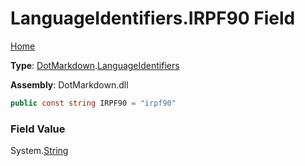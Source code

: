 # LanguageIdentifiers\.IRPF90 Field

[Home](../../../README.md)

**Type**: [DotMarkdown](../../README.md)\.[LanguageIdentifiers](../README.md)

**Assembly**: DotMarkdown\.dll

```csharp
public const string IRPF90 = "irpf90"
```

### Field Value

System\.[String](https://docs.microsoft.com/en-us/dotnet/api/system.string)